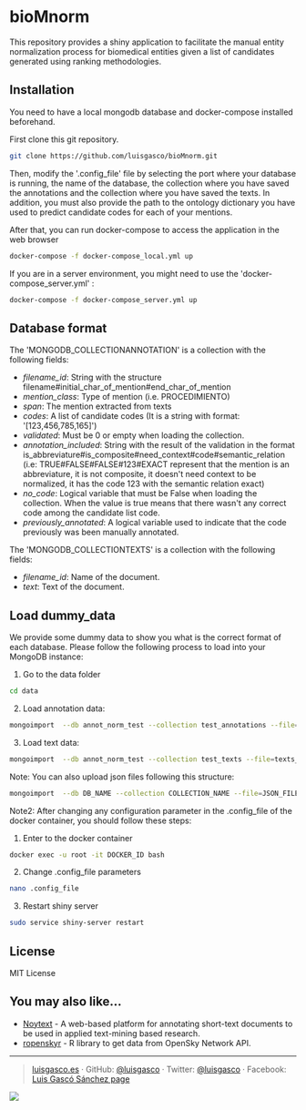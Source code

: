 # bioMnorm

This repository provides a shiny application to facilitate the manual entity normalization process for biomedical entities given a list of candidates generated using ranking methodologies. 

## Installation
You need to have a local mongodb database and docker-compose installed beforehand.

First clone this git repository. 

``` bash
git clone https://github.com/luisgasco/bioMnorm.git
```

Then, modify the '.config_file' file by selecting the port where your database is running, the name of the database, the collection where you have saved the annotations and the collection where you have saved the texts. In addition, you must also provide the path to the ontology dictionary you have used to predict candidate codes for each of your mentions. 

After that, you can run docker-compose to access the application in the web browser
``` bash
docker-compose -f docker-compose_local.yml up
```

If you are in a server environment, you might need to use the 'docker-compose_server.yml' :
``` bash
docker-compose -f docker-compose_server.yml up
```

## Database format

The 'MONGODB_COLLECTIONANNOTATION' is a collection with the following fields: 

- *filename_id*: String with the structure filename#initial_char_of_mention#end_char_of_mention
- *mention_class*: Type of mention (i.e. PROCEDIMIENTO)
- *span*: The mention extracted from texts
- *codes*: A list of candidate codes (It is a string with format: '[123,456,785,165]')
- *validated*: Must be 0 or empty when loading the collection.
- *annotation_included*: String with the result of the validation in the format is_abbreviature#is_composite#need_context#code#semantic_relation (i.e: TRUE#FALSE#FALSE#123#EXACT represent that the mention is an abbreviature, it is not composite, it doesn't need context to be normalized, it has the code 123 with the semantic relation exact)
- *no_code*: Logical variable that must be False when loading the collection. When the value is true means that there wasn't any correct code among the candidate list code.
- *previously_annotated*: A logical variable used to indicate that the code previously was been manually annotated.

The 'MONGODB_COLLECTIONTEXTS' is a collection with the following fields:
- *filename_id*: Name of the document. 
- *text*: Text of the document.

## Load dummy_data
We provide some dummy data to show you what is the correct format of each database. Please follow the following process to load into your MongoDB instance:

1. Go to the data folder
``` bash
cd data
```

2. Load annotation data:
``` bash
mongoimport  --db annot_norm_test --collection test_annotations --file=results_test2.tsv --type=tsv --headerline
```

3. Load text data:
``` bash
mongoimport  --db annot_norm_test --collection test_texts --file=texts_test2.tsv --type=tsv --headerline
```

Note: You can also upload json files following this structure:
``` bash
mongoimport  --db DB_NAME --collection COLLECTION_NAME --file=JSON_FILE_NAME.json --type=json --jsonArray
```

Note2: After changing any configuration parameter in the .config_file of the docker container, you should follow these steps:

1. Enter to the docker container
``` bash
docker exec -u root -it DOCKER_ID bash
```
2. Change .config_file parameters
``` bash
nano .config_file
```
3. Restart shiny server
``` bash
sudo service shiny-server restart
```

## License
MIT License

## You may also like…

  - [Noytext](https://github.com/luisgasco/Ropensky) - A web-based platform for annotating short-text documents to be used in applied     text-mining based research.
  - [ropenskyr](https://github.com/luisgasco/openskyr) - R library to get data from OpenSky Network API.
 

-------


> [luisgasco.es](http://luisgasco.es/) · GitHub:
> [@luisgasco](https://github.com/luisgasco) · Twitter:
> [@luisgasco](https://twitter.com/luisgasco) · Facebook: [Luis Gascó
> Sánchez
> page](https://www.facebook.com/Luis-Gasco-Sanchez-165003227504667)

  <a href="https://paypal.me/luisgasco?locale.x=es_ES">
    <img src="https://img.shields.io/badge/$-donate-ff69b4.svg?maxAge=2592000&amp;style=flat">
  </a>
